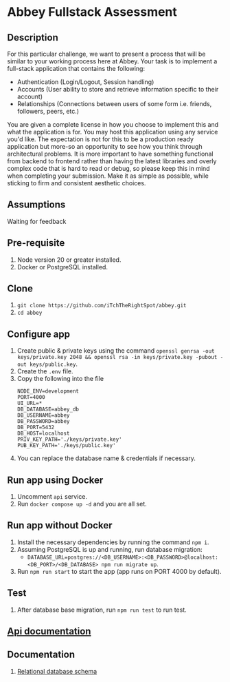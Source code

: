 # Abbey Fullstack Assessment

## Description

For this particular challenge, we want to present a process that will be similar to your
working process here at Abbey. Your task is to implement a full-stack application that
contains the following:

- Authentication (Login/Logout, Session handling)
- Accounts (User ability to store and retrieve information specific to their account)
- Relationships (Connections between users of some form i.e. friends, followers, peers, etc.)

You are given a complete license in how you choose to implement this and what the application
is for. You may host this application using any service you'd like. The expectation is not for
this to be a production ready application but more-so an opportunity to see how you think through
architectural problems. It is more important to have something functional from backend to frontend
rather than having the latest libraries and overly complex code that is hard to read or debug,
so please keep this in mind when completing your submission. Make it as simple as possible, while
sticking to firm and consistent aesthetic choices.

## Assumptions

Waiting for feedback

## Pre-requisite

1. Node version 20 or greater installed.
2. Docker or PostgreSQL installed.

## Clone

1. `git clone https://github.com/iTchTheRightSpot/abbey.git`
2. `cd abbey`

## Configure app

1. Create public & private keys using the command
   `openssl genrsa -out keys/private.key 2048 && openssl rsa -in keys/private.key -pubout -out keys/public.key`.
2. Create the `.env` file.
3. Copy the following into the file
   ```
   NODE_ENV=development
   PORT=4000
   UI_URL=*
   DB_DATABASE=abbey_db
   DB_USERNAME=abbey
   DB_PASSWORD=abbey
   DB_PORT=5432
   DB_HOST=localhost
   PRIV_KEY_PATH='./keys/private.key'
   PUB_KEY_PATH='./keys/public.key'
   ```
4. You can replace the database name & credentials if necessary.

## Run app using Docker

1. Uncomment `api` service.
2. Run `docker compose up -d` and you are all set.

## Run app without Docker

1. Install the necessary dependencies by running the command `npm i`.
2. Assuming PostgreSQL is up and running, run database migration:
   - `DATABASE_URL=postgres://<DB_USERNAME>:<DB_PASSWORD>@localhost:<DB_PORT>/<DB_DATABASE> npm run migrate up`.
3. Run `npm run start` to start the app (app runs on PORT 4000 by default).

## Test

1. After database base migration, run `npm run test` to run test.

## [Api documentation](./API.md)

## Documentation

1. [Relational database schema](https://dbdiagram.io/d/learnlyapp-67584005e9daa85aca423534)
